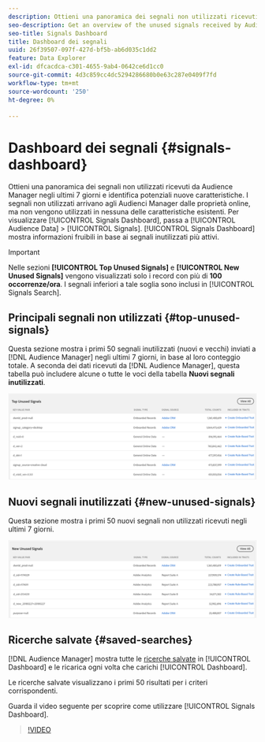 ```yaml
---
description: Ottieni una panoramica dei segnali non utilizzati ricevuti da Audience Manager negli ultimi 7 giorni e identifica potenziali nuove caratteristiche. I segnali non utilizzati arrivano agli Audienci Manager dalle proprietà online, ma non vengono utilizzati in nessuna delle caratteristiche esistenti. Per visualizzare la dashboard dei segnali, passa a Dati pubblico > Segnali. La dashboard dei segnali mostra informazioni fruibili in base ai segnali inutilizzati più attivi.
seo-description: Get an overview of the unused signals received by Audience Manager in the past 7 days and identify potential new traits. Unused signals reach Audience Manager from your online properties, but are not used in any of your existing traits. To view the Signals Dashboard, go to Audience Data > Signals. The Signals Dashboard shows you actionable insights based on your most active unused signals.
seo-title: Signals Dashboard
title: Dashboard dei segnali
uuid: 26f39507-097f-427d-bf5b-ab6d035c1dd2
feature: Data Explorer
exl-id: dfcacdca-c301-4655-9ab4-0642ce6d1cc0
source-git-commit: 4d3c859cc4dc5294286680b0e63c287e0409f7fd
workflow-type: tm+mt
source-wordcount: '250'
ht-degree: 0%

---
```


# Dashboard dei segnali {#signals-dashboard}

Ottieni una panoramica dei segnali non utilizzati ricevuti da Audience Manager negli ultimi 7 giorni e identifica potenziali nuove caratteristiche. I segnali non utilizzati arrivano agli Audienci Manager dalle proprietà online, ma non vengono utilizzati in nessuna delle caratteristiche esistenti. Per visualizzare [!UICONTROL Signals Dashboard], passa a [!UICONTROL Audience Data] > [!UICONTROL Signals]. [!UICONTROL Signals Dashboard] mostra informazioni fruibili in base ai segnali inutilizzati più attivi.

>[!IMPORTANT]
>
>Nelle sezioni **[!UICONTROL Top Unused Signals]** e **[!UICONTROL New Unused Signals]** vengono visualizzati solo i record con più di **100 occorrenze/ora**. I segnali inferiori a tale soglia sono inclusi in [!UICONTROL Signals Search].

## Principali segnali non utilizzati {#top-unused-signals}

Questa sezione mostra i primi 50 segnali inutilizzati (nuovi e vecchi) inviati a [!DNL Audience Manager] negli ultimi 7 giorni, in base al loro conteggio totale. A seconda dei dati ricevuti da [!DNL Audience Manager], questa tabella può includere alcune o tutte le voci della tabella **Nuovi segnali inutilizzati**.

![](assets/signals-top-unused.png)

## Nuovi segnali inutilizzati {#new-unused-signals}

Questa sezione mostra i primi 50 nuovi segnali non utilizzati ricevuti negli ultimi 7 giorni.

![](assets/signals-new-unused.png)

## Ricerche salvate {#saved-searches}

[!DNL Audience Manager] mostra tutte le [ricerche salvate](../../features/data-explorer/data-explorer-signals-search/data-explorer-save-search.md) in [!UICONTROL Dashboard] e le ricarica ogni volta che carichi [!UICONTROL Dashboard].

Le ricerche salvate visualizzano i primi 50 risultati per i criteri corrispondenti.

Guarda il video seguente per scoprire come utilizzare [!UICONTROL Signals Dashboard].
>[!VIDEO](https://video.tv.adobe.com/v/329430?captions=ita)
